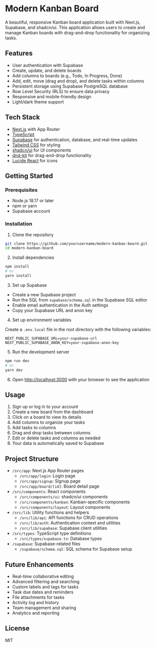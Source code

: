 # Modern Kanban Board

A beautiful, responsive Kanban board application built with Next.js, Supabase, and shadcn/ui. This application allows users to create and manage Kanban boards with drag-and-drop functionality for organizing tasks.

## Features

- User authentication with Supabase
- Create, update, and delete boards
- Add columns to boards (e.g., Todo, In Progress, Done)
- Add, edit, move (drag and drop), and delete tasks within columns
- Persistent storage using Supabase PostgreSQL database
- Row Level Security (RLS) to ensure data privacy
- Responsive and mobile-friendly design
- Light/dark theme support

## Tech Stack

- [Next.js](https://nextjs.org) with App Router
- [TypeScript](https://www.typescriptlang.org/)
- [Supabase](https://supabase.com/) for authentication, database, and real-time updates
- [Tailwind CSS](https://tailwindcss.com/) for styling
- [shadcn/ui](https://ui.shadcn.com/) for UI components
- [dnd-kit](https://dndkit.com/) for drag-and-drop functionality
- [Lucide React](https://lucide.dev/) for icons

## Getting Started

### Prerequisites

- Node.js 18.17 or later
- npm or yarn
- Supabase account

### Installation

1. Clone the repository

```bash
git clone https://github.com/yourusername/modern-kanban-board.git
cd modern-kanban-board
```

2. Install dependencies

```bash
npm install
# or
yarn install
```

3. Set up Supabase

- Create a new Supabase project
- Run the SQL from `supabase/schema.sql` in the Supabase SQL editor
- Enable email authentication in the Auth settings
- Copy your Supabase URL and anon key

4. Set up environment variables

Create a `.env.local` file in the root directory with the following variables:

```
NEXT_PUBLIC_SUPABASE_URL=your-supabase-url
NEXT_PUBLIC_SUPABASE_ANON_KEY=your-supabase-anon-key
```

5. Run the development server

```bash
npm run dev
# or
yarn dev
```

6. Open [http://localhost:3000](http://localhost:3000) with your browser to see the application

## Usage

1. Sign up or log in to your account
2. Create a new board from the dashboard
3. Click on a board to view its details
4. Add columns to organize your tasks
5. Add tasks to columns
6. Drag and drop tasks between columns
7. Edit or delete tasks and columns as needed
8. Your data is automatically saved to Supabase

## Project Structure

- `/src/app`: Next.js App Router pages
  - `/src/app/login`: Login page
  - `/src/app/signup`: Signup page
  - `/src/app/board/[id]`: Board detail page
- `/src/components`: React components
  - `/src/components/ui`: shadcn/ui components
  - `/src/components/kanban`: Kanban-specific components
  - `/src/components/layout`: Layout components
- `/src/lib`: Utility functions and helpers
  - `/src/lib/api`: API functions for CRUD operations
  - `/src/lib/auth`: Authentication context and utilities
  - `/src/lib/supabase`: Supabase client utilities
- `/src/types`: TypeScript type definitions
  - `/src/types/supabase.ts`: Database types
- `/supabase`: Supabase-related files
  - `/supabase/schema.sql`: SQL schema for Supabase setup

## Future Enhancements

- Real-time collaborative editing
- Advanced filtering and searching
- Custom labels and tags for tasks
- Task due dates and reminders
- File attachments for tasks
- Activity log and history
- Team management and sharing
- Analytics and reporting

## License

MIT
